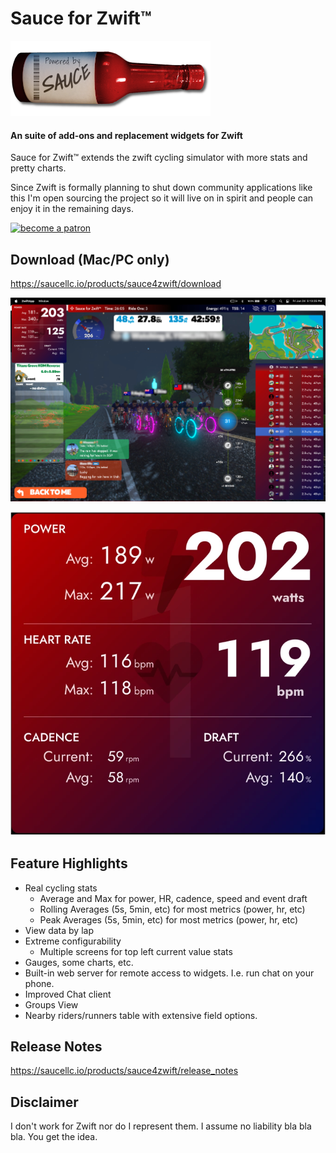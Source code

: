 Sauce for Zwift™
===========
![Sauce](pages/images/logo_horiz_320x120.png)
#### An suite of add-ons and replacement widgets for Zwift
Sauce for Zwift™ extends the zwift cycling simulator with more stats and pretty charts.

Since Zwift is formally planning to shut down community applications like this I'm
open sourcing the project so it will live on in spirit and people can enjoy it in the
remaining days.

[![become a patron](images/become_a_patron_button.png)](https://www.patreon.com/bePatron?u=32064618)

Download (Mac/PC only)
--------
https://saucellc.io/products/sauce4zwift/download


![screenshot](assets/images/screenshot.jpg)

![slideshow](assets/images/slideshow.webp)


Feature Highlights
--------
 * Real cycling stats
   * Average and Max for power, HR, cadence, speed and event draft
   * Rolling Averages (5s, 5min, etc) for most metrics (power, hr, etc)
   * Peak Averages (5s, 5min, etc) for most metrics (power, hr, etc)
 * View data by lap
 * Extreme configurability
   * Multiple screens for top left current value stats
 * Gauges, some charts, etc.
 * Built-in web server for remote access to widgets. I.e. run chat on your phone.
 * Improved Chat client
 * Groups View
 * Nearby riders/runners table with extensive field options.


Release Notes
--------
https://saucellc.io/products/sauce4zwift/release_notes


Disclaimer
--------
I don't work for Zwift nor do I represent them.  I assume no liability bla
bla bla.  You get the idea.
